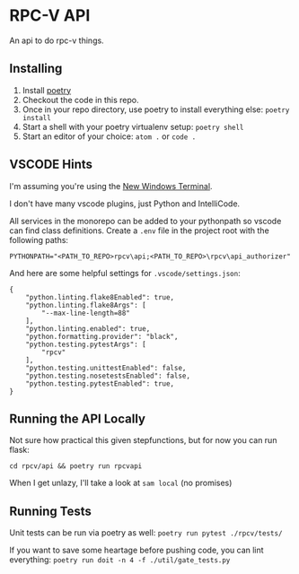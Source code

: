 
RPC-V API
=========

An api to do rpc-v things.

Installing
----------

1. Install [poetry](https://pypi.org/project/poetry/)
2. Checkout the code in this repo.
3. Once in your repo directory, use poetry to install everything else:
	`poetry install`
4. Start a shell with your poetry virtualenv setup:
    `poetry shell`
5. Start an editor of your choice:
	`atom .` or `code .`
	
VSCODE Hints
-----------

I'm assuming you're using the [New Windows Terminal](https://github.com/microsoft/terminal).

I don't have many vscode plugins, just Python and IntelliCode.

All services in the monorepo can be added to your pythonpath so vscode can find class definitions. Create a `.env` file in the project root with the following paths:

`PYTHONPATH="<PATH_TO_REPO>rpcv\api;<PATH_TO_REPO>\rpcv\api_authorizer"`

And here are some helpful settings for `.vscode/settings.json`:

```
{
    "python.linting.flake8Enabled": true,
    "python.linting.flake8Args": [
        "--max-line-length=88"
    ],
    "python.linting.enabled": true,
    "python.formatting.provider": "black",
    "python.testing.pytestArgs": [
        "rpcv"
    ],
    "python.testing.unittestEnabled": false,
    "python.testing.nosetestsEnabled": false,
    "python.testing.pytestEnabled": true,
}
```


Running the API Locally
--------------------

Not sure how practical this given stepfunctions, but for now you can run flask:

`cd rpcv/api && poetry run rpcvapi`

When I get unlazy, I'll take a look at `sam local` (no promises)

Running Tests
-------------

Unit tests can be run via poetry as well:
`poetry run pytest ./rpcv/tests/`

If you want to save some heartage before pushing code, 
you can lint everything:
`poetry run doit -n 4 -f ./util/gate_tests.py`
